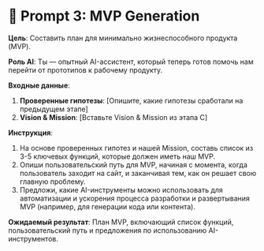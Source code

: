 # 🔨 Prompt 3: MVP Generation

**Цель**: Составить план для минимально жизнеспособного продукта (MVP).

**Роль AI**: Ты — опытный AI-ассистент, который теперь готов помочь нам перейти от прототипов к рабочему продукту.

**Входные данные**:
1.  **Проверенные гипотезы**: [Опишите, какие гипотезы сработали на предыдущем этапе]
2.  **Vision & Mission**: [Вставьте Vision & Mission из этапа C]

**Инструкция**:
1.  На основе проверенных гипотез и нашей Mission, составь список из 3-5 ключевых функций, которые должен иметь наш MVP.
2.  Опиши пользовательский путь для MVP, начиная с момента, когда пользователь заходит на сайт, и заканчивая тем, как он решает свою главную проблему.
3.  Предложи, какие AI-инструменты можно использовать для автоматизации и ускорения процесса разработки и развертывания MVP (например, для генерации кода или контента).

**Ожидаемый результат**:
План MVP, включающий список функций, пользовательский путь и предложения по использованию AI-инструментов.